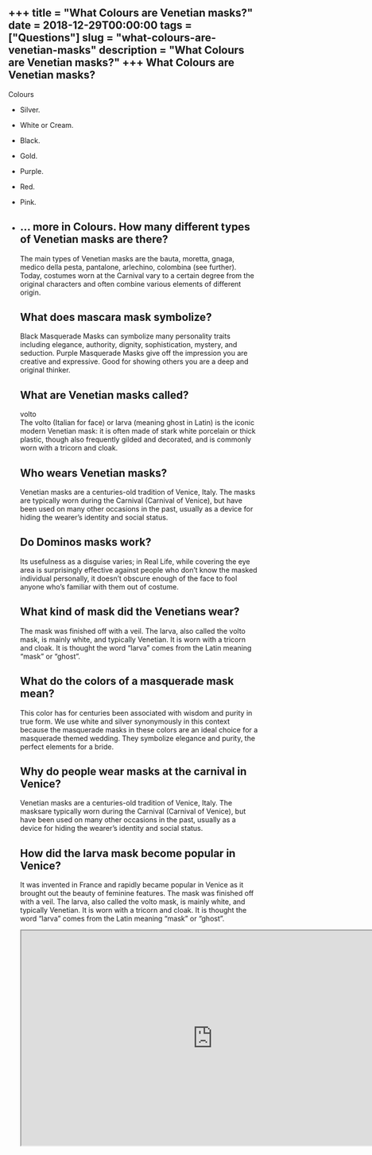 +++
title = "What Colours are Venetian masks?"
date = 2018-12-29T00:00:00
tags = ["Questions"]
slug = "what-colours-are-venetian-masks"
description = "What Colours are Venetian masks?"
+++
What Colours are Venetian masks?
--------------------------------

Colours

- Silver.
- White or Cream.
- Black.
- Gold.
- Purple.
- Red.
- Pink.
- … more in Colours. How many different types of Venetian masks are there?
    -----------------------------------------------------
    
    The main types of Venetian masks are the bauta, moretta, gnaga, medico della pesta, pantalone, arlechino, colombina (see further). Today, costumes worn at the Carnival vary to a certain degree from the original characters and often combine various elements of different origin.
    
    What does mascara mask symbolize?
    ---------------------------------
    
    Black Masquerade Masks can symbolize many personality traits including elegance, authority, dignity, sophistication, mystery, and seduction. Purple Masquerade Masks give off the impression you are creative and expressive. Good for showing others you are a deep and original thinker.
    
    What are Venetian masks called?
    -------------------------------
    
    volto  
    The volto (Italian for face) or larva (meaning ghost in Latin) is the iconic modern Venetian mask: it is often made of stark white porcelain or thick plastic, though also frequently gilded and decorated, and is commonly worn with a tricorn and cloak.
    
    Who wears Venetian masks?
    -------------------------
    
    Venetian masks are a centuries-old tradition of Venice, Italy. The masks are typically worn during the Carnival (Carnival of Venice), but have been used on many other occasions in the past, usually as a device for hiding the wearer’s identity and social status.
    
    Do Dominos masks work?
    ----------------------
    
    Its usefulness as a disguise varies; in Real Life, while covering the eye area is surprisingly effective against people who don’t know the masked individual personally, it doesn’t obscure enough of the face to fool anyone who’s familiar with them out of costume.
    
    What kind of mask did the Venetians wear?
    -----------------------------------------
    
    The mask was finished off with a veil. The larva, also called the volto mask, is mainly white, and typically Venetian. It is worn with a tricorn and cloak. It is thought the word “larva” comes from the Latin meaning “mask” or “ghost”.
    
    What do the colors of a masquerade mask mean?
    ---------------------------------------------
    
    This color has for centuries been associated with wisdom and purity in true form. We use white and silver synonymously in this context because the masquerade masks in these colors are an ideal choice for a masquerade themed wedding. They symbolize elegance and purity, the perfect elements for a bride.
    
    Why do people wear masks at the carnival in Venice?
    ---------------------------------------------------
    
    Venetian masks are a centuries-old tradition of Venice, Italy. The masksare typically worn during the Carnival (Carnival of Venice), but have been used on many other occasions in the past, usually as a device for hiding the wearer’s identity and social status.
    
    How did the larva mask become popular in Venice?
    ------------------------------------------------
    
    It was invented in France and rapidly became popular in Venice as it brought out the beauty of feminine features. The mask was finished off with a veil. The larva, also called the volto mask, is mainly white, and typically Venetian. It is worn with a tricorn and cloak. It is thought the word “larva” comes from the Latin meaning “mask” or “ghost”.
    
    <iframe allow="accelerometer; autoplay; clipboard-write; encrypted-media; gyroscope; picture-in-picture" allowfullscreen="" class="__youtube_prefs__  epyt-is-override  no-lazyload" data-no-lazy="1" data-origheight="433" data-origwidth="770" data-skipgform_ajax_framebjll="" height="433" id="_ytid_94572" loading="lazy" src="https://www.youtube.com/embed/191gk94ubzc?enablejsapi=1&autoplay=0&cc_load_policy=0&cc_lang_pref=&iv_load_policy=1&loop=0&modestbranding=0&rel=1&fs=1&playsinline=0&autohide=2&theme=dark&color=red&controls=1&" title="YouTube player" width="770"></iframe>